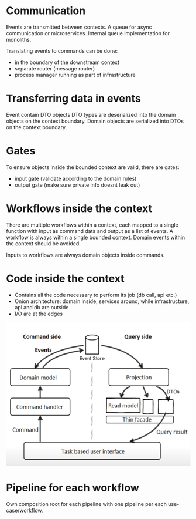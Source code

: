 # Communication

Events are transmitted between contexts.
A queue for async communication or microservices.
Internal queue implementation for monoliths.

Translating events to commands can be done:

- in the boundary of the downstream context
- separate router (message router)
- process manager running as part of infrastructure

# Transferring data in events

Event contain DTO objects
DTO types are deserialized into the domain objects on the context boundary.
Domain objects are serialized into DTOs on the context boundary.

# Gates

To ensure objects inside the bounded context are valid, there are gates:

- input gate (validate according to the domain rules)
- output gate (make sure private info doesnt leak out)

# Workflows inside the context

There are multiple workflows within a context, each mapped to a single function with input as command data and output as a list of events.
A workflow is always within a single bounded context.
Domain events within the context should be avoided.

Inputs to workflows are always domain objects inside commands.

# Code inside the context

- Contains all the code necessary to perform its job (db call, api etc.)
- Onion architecture: domain inside, services around, while infrastructure, api and db are outside
- I/O are at the edges

![](CQRS.png)

# Pipeline for each workflow

Own composition root for each pipeline with one pipeline per each use-case/workflow.
